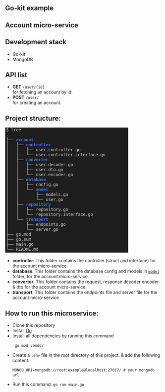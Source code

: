 ## Go-kit example

## Account micro-service 
## Development stack
-   Go-kit
-   MongoDB 
## API list
- **GET**  `/user/{id}`    
    for fetching an account by id. 
- **POST** `/user/`    
    for creating an account.

## Project structure:      
![tree](tree.png)

- **controller**: This folder contains the controller (struct and interface) for the account micro-service. 
- **database**: This folder contains the database config and models in [`model`](./account/database/model/) folder, for the account micro-service.
- **convertor**: This folder contains the request, response decoder encoder & dto for the account micro-service.
- **transport**: This folder contains the endpoints file and server file for the account micro-service.

## How to run this microservice:
- Clone this repository
- Install [Go](https://go.dev/doc/install)
- Install all dependencies by running this command
    ```bash
     go mod vendor
    ```
- Create a `.env` file in the root directory of this project. & add the following content:
    ```
    MONGO_URI=mongodb://root:example@localhost:27017/ # your mongodb url
    ```
- Run this command: `go run main.go`
